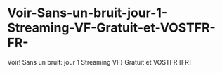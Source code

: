 # Voir-Sans-un-bruit-jour-1-Streaming-VF-Gratuit-et-VOSTFR-FR-
Voir! Sans un bruit: jour 1 Streaming VF} Gratuit et VOSTFR [FR]
